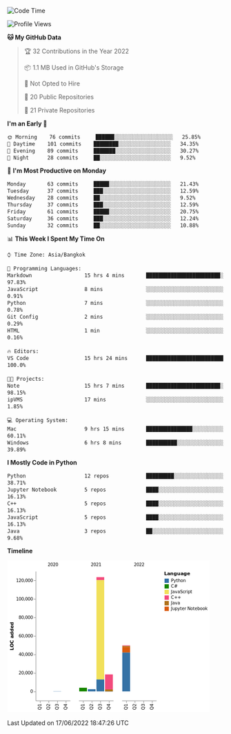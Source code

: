 <!--START_SECTION:waka-->
![Code Time](http://img.shields.io/badge/Code%20Time-0%20secs-blue)

![Profile Views](http://img.shields.io/badge/Profile%20Views-3-blue)

**🐱 My GitHub Data** 

> 🏆 32 Contributions in the Year 2022
 > 
> 📦 1.1 MB Used in GitHub's Storage 
 > 
> 🚫 Not Opted to Hire
 > 
> 📜 20 Public Repositories 
 > 
> 🔑 21 Private Repositories  
 > 
**I'm an Early 🐤** 

```text
🌞 Morning    76 commits     ██████░░░░░░░░░░░░░░░░░░░   25.85% 
🌆 Daytime    101 commits    ████████░░░░░░░░░░░░░░░░░   34.35% 
🌃 Evening    89 commits     ███████░░░░░░░░░░░░░░░░░░   30.27% 
🌙 Night      28 commits     ██░░░░░░░░░░░░░░░░░░░░░░░   9.52%

```
📅 **I'm Most Productive on Monday** 

```text
Monday       63 commits     █████░░░░░░░░░░░░░░░░░░░░   21.43% 
Tuesday      37 commits     ███░░░░░░░░░░░░░░░░░░░░░░   12.59% 
Wednesday    28 commits     ██░░░░░░░░░░░░░░░░░░░░░░░   9.52% 
Thursday     37 commits     ███░░░░░░░░░░░░░░░░░░░░░░   12.59% 
Friday       61 commits     █████░░░░░░░░░░░░░░░░░░░░   20.75% 
Saturday     36 commits     ███░░░░░░░░░░░░░░░░░░░░░░   12.24% 
Sunday       32 commits     ██░░░░░░░░░░░░░░░░░░░░░░░   10.88%

```


📊 **This Week I Spent My Time On** 

```text
⌚︎ Time Zone: Asia/Bangkok

💬 Programming Languages: 
Markdown                 15 hrs 4 mins       ████████████████████████░   97.83% 
JavaScript               8 mins              ░░░░░░░░░░░░░░░░░░░░░░░░░   0.91% 
Python                   7 mins              ░░░░░░░░░░░░░░░░░░░░░░░░░   0.78% 
Git Config               2 mins              ░░░░░░░░░░░░░░░░░░░░░░░░░   0.29% 
HTML                     1 min               ░░░░░░░░░░░░░░░░░░░░░░░░░   0.16%

🔥 Editors: 
VS Code                  15 hrs 24 mins      █████████████████████████   100.0%

🐱‍💻 Projects: 
Note                     15 hrs 7 mins       ████████████████████████░   98.15% 
ipVMS                    17 mins             ░░░░░░░░░░░░░░░░░░░░░░░░░   1.85%

💻 Operating System: 
Mac                      9 hrs 15 mins       ███████████████░░░░░░░░░░   60.11% 
Windows                  6 hrs 8 mins        ██████████░░░░░░░░░░░░░░░   39.89%

```

**I Mostly Code in Python** 

```text
Python                   12 repos            █████████░░░░░░░░░░░░░░░░   38.71% 
Jupyter Notebook         5 repos             ████░░░░░░░░░░░░░░░░░░░░░   16.13% 
C++                      5 repos             ████░░░░░░░░░░░░░░░░░░░░░   16.13% 
JavaScript               5 repos             ████░░░░░░░░░░░░░░░░░░░░░   16.13% 
Java                     3 repos             ██░░░░░░░░░░░░░░░░░░░░░░░   9.68%

```


**Timeline**

![Chart not found](https://raw.githubusercontent.com/pntt3011/pntt3011/main/charts/bar_graph.png) 


 Last Updated on 17/06/2022 18:47:26 UTC
<!--END_SECTION:waka-->
